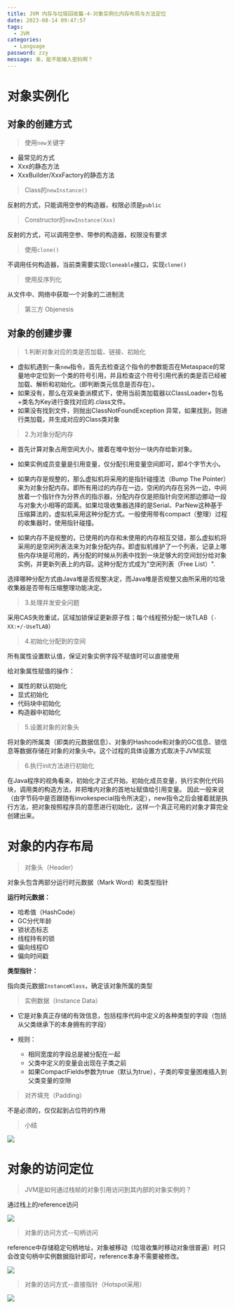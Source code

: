 ```yaml
---
title: JVM 内存与垃圾回收篇-4-对象实例化内存布局与方法定位
date: 2023-08-14 09:47:57
tags: 
  - JVM
categories: 
  - Language
password: zzy   
message: 亲，能不能输入密码啊？
---
```


# 对象实例化

## 对象的创建方式

> 使用`new`关键字

* 最常见的方式
* Xxx的静态方法
* XxxBuilder/XxxFactory的静态方法

> Class的`newInstance()`

反射的方式，只能调用空参的构造器，权限必须是`public`

> Constructor的`newInstance(Xxx)`

反射的方式，可以调用空参、带参的构造器，权限没有要求

> 使用`clone()`

不调用任何构造器，当前类需要实现`Cloneable`接口，实现`clone()`

> 使用反序列化

从文件中、网络中获取一个对象的二进制流

> 第三方 Objenesis

## 对象的创建步骤

> 1.判断对象对应的类是否加载、链接、初始化

* 虚拟机遇到一条`new`指令，首先去检查这个指令的参数能否在Metaspace的常量地中定位到一个类的符号引用，并且检查这个符号引用代表的类是否已经被加载、解析和初始化。(即判断类元信息是否存在）。
* 如果没有，那么在双亲委派模式下，使用当前类加载器以ClassLoader+包名+类名为Key进行查找对应的.class文件。
* 如果没有找到文件，则抛出ClassNotFoundException 异常，如果找到，则进行类加载，并生成对应的Class类对象

> 2.为对象分配内存

* 首先计算对象占用空间大小，接着在堆中划分一块内存给新对象。
* 如果实例成员变量是引用变量，仅分配引用变量空间即可，即4个字节大小。

* 如果内存是规整的，那么虚拟机将采用的是指针碰撞法（Bump The Pointer）来为对象分配内存。即所有用过的内存在一边，空闲的内存在另外一边，中间放着一个指针作为分界点的指示器，分配内存仅是把指针向空闲那边挪动一段与对象大小相等的距离。如果垃圾收集器选择的是Serial、ParNew这种基于压缩算法的，虚拟机采用这种分配方式。一般使用带有compact（整理）过程的收集器时，使用指针碰撞。

* 如果内存不是规整的，已使用的内存和未使用的内存相互交错，那么虚拟机将采用的是空闲列表法来为对象分配内存。即虚拟机维护了一个列表，记录上哪些内存块是可用的，再分配的时候从列表中找到一块足够大的空间划分给对象实例，并更新列表上的内容。这种分配方式成为"空闲列表（Free List）".

选择哪种分配方式由Java堆是否规整决定，而Java堆是否规整又由所采用的垃圾收集器是否带有压缩整理功能决定。

> 3.处理并发安全问题

采用CAS失败重试，区域加锁保证更新原子性；每个线程预分配一块TLAB（`-XX:+/-UseTLAB`）

> 4.初始化分配到的空间

所有属性设置默认值，保证对象实例字段不赋值时可以直接使用

给对象属性赋值的操作：

* 属性的默认初始化
* 显式初始化
* 代码块中初始化
* 构造器中初始化

> 5.设置对象的对象头

将对象的所属类（即类的元数据信息）、对象的Hashcode和对象的GC信息、锁信息等数据存储在对象的对象头中。这个过程的具体设置方式取决于JVM实现

> 6.执行init方法进行初始化

在Java程序的视角看来，初始化才正式开始。初始化成员变量，执行实例化代码块，调用类的构造方法，并把堆内对象的首地址赋值给引用变量。
因此一般来说（由字节码中是否跟随有invokespecial指令所决定），new指令之后会接着就是执行方法，把对象按照程序员的意愿进行初始化，这样一个真正可用的对象才算完全创建出来。



# 对象的内存布局

> 对象头（Header）

对象头包含两部分运行时元数据（Mark Word）和类型指针

**运行时元数据：**

* 哈希值（HashCode）
* GC分代年龄
* 锁状态标志
* 线程持有的锁
* 偏向线程ID
* 偏向时间戳

**类型指针：**

指向类元数据`InstanceKlass`，确定该对象所属的类型

> 实例数据（Instance Data）

* 它是对象真正存储的有效信息，包括程序代码中定义的各种类型的字段（包括从父类继承下的本身拥有的字段）

* 规则：
  * 相同宽度的字段总是被分配在一起
  * 父类中定义的变量会出现在子类之前
  * 如果CompactFields参数为true（默认为true），子类的窄变量困难插入到父类变量的空隙

> 对齐填充（Padding）

不是必须的，仅仅起到占位符的作用

> 小结

![](https://cyan-images.oss-cn-shanghai.aliyuncs.com/images/06-jvm-20230802-74.jpg)

# 对象的访问定位

> JVM是如何通过栈帧的对象引用访问到其内部的对象实例的？

通过栈上的reference访问

![](https://cyan-images.oss-cn-shanghai.aliyuncs.com/images/06-jvm-20230802-75.jpg)

> 对象的访问方式--句柄访问

reference中存储稳定句柄地址，对象被移动（垃圾收集时移动对象很普遍）时只会改变句柄中实例数据指针即可，reference本身不需要被修改。



![](https://cyan-images.oss-cn-shanghai.aliyuncs.com/images/06-jvm-20230802-76.jpg)

>  对象的访问方式--直接指针（Hotspot采用）

![](https://cyan-images.oss-cn-shanghai.aliyuncs.com/images/06-jvm-20230802-77.jpg)


